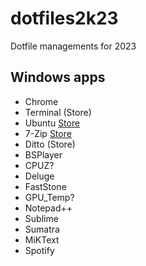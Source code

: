 # dotfiles2k23
Dotfile managements for 2023

## Windows apps
* Chrome
* Terminal (Store)
* Ubuntu [Store](https://www.microsoft.com/store/productId/9PN20MSR04DW)
* 7-Zip [Store](https://apps.microsoft.com/store/detail/XPDNKVCX4QD2DC)
* Ditto (Store)
* BSPlayer
* CPUZ?
* Deluge
* FastStone
* GPU_Temp?
* Notepad++
* Sublime
* Sumatra
* MiKText
* Spotify
